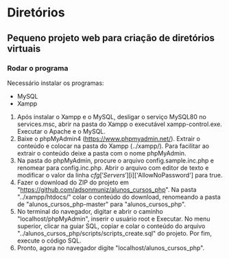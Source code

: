 # Diretórios
## Pequeno projeto web para criação de diretórios virtuais

### Rodar o programa
Necessário instalar os programas:
- MySQL
- Xampp
1) Após instalar o Xampp e o MySQL, desligar o serviço MySQL80 no services.msc, abrir na pasta do Xampp o executável xampp-control.exe. Executar o Apache e o MySQL.
2) Baixe o phpMyAdmin4 (https://www.phpmyadmin.net/). Extrair o conteúdo e colocar na pasta do Xampp (../xampp/). Para facilitar ao extrair o conteúdo deixe a pasta com o nome phpMyAdmin.
3) Na pasta do phpMyAdmin, procure o arquivo config.sample.inc.php e renomear para config.inc.php. Abrir o arquivo com editor de texto e modificar o valor da linha $cfg['Servers'][$i]['AllowNoPassword'] para true.
4) Fazer o download do ZIP do projeto em "https://github.com/adsonmuniz/alunos_cursos_php". Na pasta "../xampp/htdocs/" colar o conteúdo do download, renomeando a pasta de "alunos_cursos_php-master" para "alunos_cursos_php".
5) No terminal do navegador, digitar e abrir o caminho "localhost/phpMyAdmin", inserir o usuário root e Executar. No menu superior, clicar na guiar SQL, copiar e colar o conteúdo do arquivo "../alunos_cursos_php/scripts/scripts_create.sql" do projeto. Por fim, execute o código SQL.
6) Pronto, agora no navegador digite "localhost/alunos_cursos_php".
